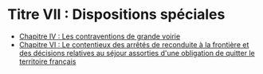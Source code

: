 # Titre VII : Dispositions spéciales

- [Chapitre IV : Les contraventions de grande voirie](chapitre-iv)
- [Chapitre VI : Le contentieux des arrêtés de reconduite à la frontière et des décisions relatives au séjour assorties d'une obligation de quitter le territoire français](chapitre-vi)
